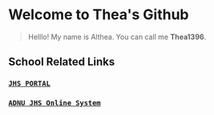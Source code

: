# **Welcome to Thea's Github**

> Helllo! My name is Althea. You can call me **Thea1396**.


## **School Related Links**
### [`JHS PORTAL`](https://jhsportal.adnu.edu.ph/)
### [`ADNU JHS Online System`](https://jhsos.adnu.edu.ph/)
